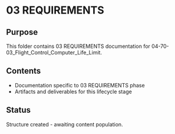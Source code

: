 # 03 REQUIREMENTS

## Purpose
This folder contains 03 REQUIREMENTS documentation for 04-70-03_Flight_Control_Computer_Life_Limit.

## Contents
- Documentation specific to 03 REQUIREMENTS phase
- Artifacts and deliverables for this lifecycle stage

## Status
Structure created - awaiting content population.
